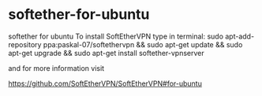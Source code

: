 # softether-for-ubuntu
softether for ubuntu
To install SoftEtherVPN type in terminal:
sudo apt-add-repository ppa:paskal-07/softethervpn && sudo apt-get update && sudo apt-get upgrade && sudo apt-get install softether-vpnserver


and for more information visit

https://github.com/SoftEtherVPN/SoftEtherVPN#for-ubuntu
